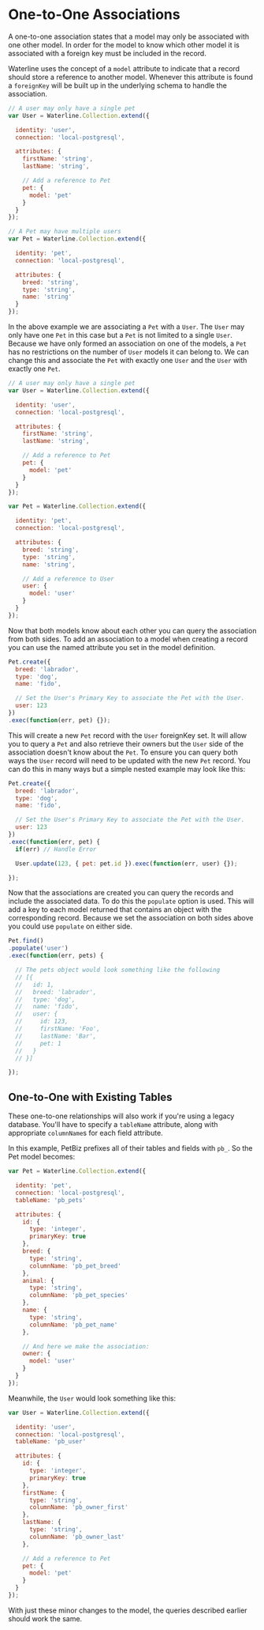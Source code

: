 # One-to-One Associations

A one-to-one association states that a model may only be associated with one other model. In order
for the model to know which other model it is associated with a foreign key must be included in the
record.

Waterline uses the concept of a `model` attribute to indicate that a record should store a reference
to another model. Whenever this attribute is found a `foreignKey` will be built up in the underlying
schema to handle the association.

```javascript
// A user may only have a single pet
var User = Waterline.Collection.extend({

  identity: 'user',
  connection: 'local-postgresql',

  attributes: {
    firstName: 'string',
    lastName: 'string',

    // Add a reference to Pet
    pet: {
      model: 'pet'
    }
  }
});

// A Pet may have multiple users
var Pet = Waterline.Collection.extend({

  identity: 'pet',
  connection: 'local-postgresql',

  attributes: {
    breed: 'string',
    type: 'string',
    name: 'string'
  }
});
```

In the above example we are associating a `Pet` with a `User`. The `User` may only have one `Pet` in
this case but a `Pet` is not limited to a single `User`. Because we have only formed an association
on one of the models, a `Pet` has no restrictions on the number of `User` models it can belong to.
We can change this and associate the `Pet` with exactly one `User` and the `User` with exactly one
`Pet`.

```javascript
// A user may only have a single pet
var User = Waterline.Collection.extend({

  identity: 'user',
  connection: 'local-postgresql',

  attributes: {
    firstName: 'string',
    lastName: 'string',

    // Add a reference to Pet
    pet: {
      model: 'pet'
    }
  }
});

var Pet = Waterline.Collection.extend({

  identity: 'pet',
  connection: 'local-postgresql',

  attributes: {
    breed: 'string',
    type: 'string',
    name: 'string',

    // Add a reference to User
    user: {
      model: 'user'
    }
  }
});
```

Now that both models know about each other you can query the association from both sides. To add an
association to a model when creating a record you can use the named attribute you set in the model
definition.

```javascript
Pet.create({
  breed: 'labrador',
  type: 'dog',
  name: 'fido',

  // Set the User's Primary Key to associate the Pet with the User.
  user: 123
})
.exec(function(err, pet) {});
```

This will create a new `Pet` record with the `User` foreignKey set. It will allow you to query a `Pet`
and also retrieve their owners but the `User` side of the association doesn't know about the `Pet`.
To ensure you can query both ways the `User` record will need to be updated with the new `Pet` record.
You can do this in many ways but a simple nested example may look like this:

```javascript
Pet.create({
  breed: 'labrador',
  type: 'dog',
  name: 'fido',

  // Set the User's Primary Key to associate the Pet with the User.
  user: 123
})
.exec(function(err, pet) {
  if(err) // Handle Error

  User.update(123, { pet: pet.id }).exec(function(err, user) {});

});
```

Now that the associations are created you can query the records and include the associated data. To
do this the `populate` option is used. This will add a key to each model returned that contains an
object with the corresponding record. Because we set the association on both sides above you could
use `populate` on either side.

```javascript
Pet.find()
.populate('user')
.exec(function(err, pets) {

  // The pets object would look something like the following
  // [{
  //   id: 1,
  //   breed: 'labrador',
  //   type: 'dog',
  //   name: 'fido',
  //   user: {
  //     id: 123,
  //     firstName: 'Foo',
  //     lastName: 'Bar',
  //     pet: 1
  //   }
  // }]

});
```
## One-to-One with Existing Tables

These one-to-one relationships will also work if you're using a legacy database. You'll have to specify a `tableName` attribute, along with appropriate `columnName`s for each field attribute.

In this example, PetBiz prefixes all of their tables and fields with `pb_`. So the Pet model becomes:
```javascript
var Pet = Waterline.Collection.extend({

  identity: 'pet',
  connection: 'local-postgresql',
  tableName: 'pb_pets'

  attributes: {
    id: {
      type: 'integer',
      primaryKey: true
    },
    breed: {
      type: 'string',
      columnName: 'pb_pet_breed'
    },
    animal: {
      type: 'string',
      columnName: 'pb_pet_species'
    },
    name: {
      type: 'string',
      columnName: 'pb_pet_name'
    },

    // And here we make the association:
    owner: {
      model: 'user'
    }
  }
});
```
Meanwhile, the `User` would look something like this:
```javascript
var User = Waterline.Collection.extend({

  identity: 'user',
  connection: 'local-postgresql',
  tableName: 'pb_user'

  attributes: {
    id: {
      type: 'integer',
      primaryKey: true
    },
    firstName: {
      type: 'string',
      columnName: 'pb_owner_first'
    },
    lastName: {
      type: 'string',
      columnName: 'pb_owner_last'
    },

    // Add a reference to Pet
    pet: {
      model: 'pet'
    }
  }
});
```
With just these minor changes to the model, the queries described earlier should work the same.

